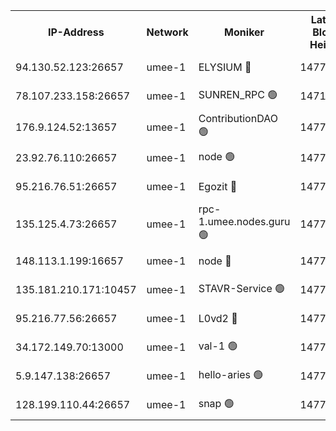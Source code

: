 


<table><tr><th>IP-Address</th><th>Network</th><th>Moniker</th><th>Latest Block Height</th><th>Earliest Block Height</th><th>Catching Up</th><th>Tx Index</th><th>Voting Power</th><th>Scan Time</th></tr><tr><td>94.130.52.123:26657</td><td>umee-1</td><td>ELYSIUM 🔴</td><td>14771672</td><td>3216011</td><td>False</td><td>off</td><td>27016295</td><td>2024-11-17T06:26:32.406800972UTC</td></tr><tr><td>78.107.233.158:26657</td><td>umee-1</td><td>SUNREN_RPC 🟢</td><td>14714211</td><td>13338194</td><td>False</td><td>on</td><td>0</td><td>2024-11-17T06:25:01.922034203UTC</td></tr><tr><td>176.9.124.52:13657</td><td>umee-1</td><td>ContributionDAO 🟢</td><td>14771655</td><td>13924595</td><td>False</td><td>on</td><td>0</td><td>2024-11-17T06:24:51.503868000UTC</td></tr><tr><td>23.92.76.110:26657</td><td>umee-1</td><td>node 🟢</td><td>14771687</td><td>14446001</td><td>False</td><td>on</td><td>0</td><td>2024-11-17T06:27:58.274352813UTC</td></tr><tr><td>95.216.76.51:26657</td><td>umee-1</td><td>Egozit 🔴</td><td>14771672</td><td>14671672</td><td>False</td><td>off</td><td>38570167</td><td>2024-11-17T06:26:30.089701097UTC</td></tr><tr><td>135.125.4.73:26657</td><td>umee-1</td><td>rpc-1.umee.nodes.guru 🟢</td><td>14771672</td><td>14680130</td><td>False</td><td>on</td><td>0</td><td>2024-11-17T06:26:32.770127998UTC</td></tr><tr><td>148.113.1.199:16657</td><td>umee-1</td><td>node 🔴</td><td>14771635</td><td>14696187</td><td>False</td><td>off</td><td>1636217</td><td>2024-11-17T06:22:57.947262061UTC</td></tr><tr><td>135.181.210.171:10457</td><td>umee-1</td><td>STAVR-Service 🟢</td><td>14771579</td><td>14714379</td><td>False</td><td>on</td><td>0</td><td>2024-11-17T06:26:47.869510674UTC</td></tr><tr><td>95.216.77.56:26657</td><td>umee-1</td><td>L0vd2 🔴</td><td>14771680</td><td>14717001</td><td>False</td><td>off</td><td>38347515</td><td>2024-11-17T06:27:15.850817245UTC</td></tr><tr><td>34.172.149.70:13000</td><td>umee-1</td><td>val-1 🟢</td><td>14771650</td><td>14743001</td><td>False</td><td>off</td><td>0</td><td>2024-11-17T06:24:27.099255172UTC</td></tr><tr><td>5.9.147.138:26657</td><td>umee-1</td><td>hello-aries 🟢</td><td>14771649</td><td>14769461</td><td>False</td><td>off</td><td>0</td><td>2024-11-17T06:24:19.496834770UTC</td></tr><tr><td>128.199.110.44:26657</td><td>umee-1</td><td>snap 🟢</td><td>14771678</td><td>14771385</td><td>False</td><td>off</td><td>0</td><td>2024-11-17T06:27:06.104921538UTC</td></tr></table>